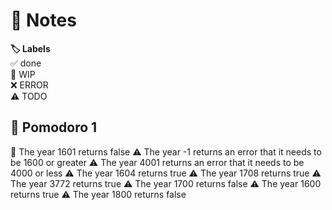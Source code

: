 # 📝 Notes

**🏷️ Labels**  
✅ done  
🚧 WIP  
❌ ERROR  
⚠ TODO

## 🍅 Pomodoro 1

🚧 The year 1601 returns false
⚠ The year -1 returns an error that it needs to be 1600 or greater
⚠ The year 4001 returns an error that it needs to be 4000 or less
⚠ The year 1604 returns true
⚠ The year 1708 returns true
⚠ The year 3772 returns true
⚠ The year 1700 returns false
⚠ The year 1600 returns true
⚠ The year 1800 returns false
